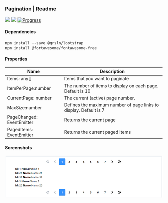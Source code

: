 ### Pagination | Readme

[![](https://img.shields.io/badge/Main-readme-white)](../../readme.md)
[![](https://img.shields.io/badge/usage-orange)](usage.md)
[![Progress](https://img.shields.io/badge/Demo-blue)](https://krsln.github.io/NgLootBox/LootBox/Pagination)

#### Dependencies

```shell
npm install --save @qrsln/lootstrap
npm install @fortawesome/fontawesome-free 
``` 

#### Properties

| Name                      | Description                                                       |
|---------------------------|-------------------------------------------------------------------|
| Items: any[]              | Items that you want to paginate                                   |
| ItemPerPage:number        | The number of items to display on each page. Default is 10        |
| CurrentPage: number       | The current (active) page number.                                 |
| MaxSize:number            | Defines the maximum number of page links to display. Default is 7 |
| PageChanged: EventEmitter | Returns the current page                                          |
| PagedItems: EventEmitter  | Returns the current paged Items                                   |

#### Screenshots

![](../../../../Images/LootBox/Pagination_2022-01-27.png "Carousel")
